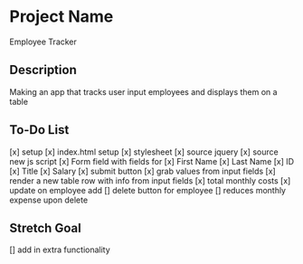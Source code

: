 # Project Name

Employee Tracker

## Description

Making an app that tracks user input employees and displays them on a table

## To-Do List

[x] setup
    [x] index.html setup
    [x] stylesheet
    [x] source jquery
    [x] source new js script
[x] Form field with fields for
    [x] First Name
    [x] Last Name
    [x] ID
    [x] Title
    [x] Salary
[x] submit button
    [x] grab values from input fields
    [x] render a new table row with info from input fields
[x] total monthly costs 
    [x] update on employee add
[] delete button for employee
    [] reduces monthly expense upon delete
## Stretch Goal
[] add in extra functionality


